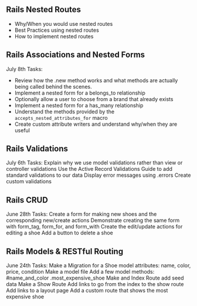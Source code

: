 ## Rails Nested Routes
- Why/When you would use nested routes 
- Best Practices using nested routes 
- How to implement nested routes 


## Rails Associations and Nested Forms

July 8th Tasks:
- Review how the .new method works and what methods are actually being called behind the scenes. 
- Implement a nested form for a belongs_to relationship
- Optionally allow a user to choose from a brand that already exists
- Implement a nested form for a has_many relationship
- Understand the methods provided by the `accepts_nested_attributes_for` macro
- Create custom attribute writers and understand why/when they are useful

## Rails Validations 

July 6th Tasks:
Explain why we use model validations rather than view or controller validations
Use the Active Record Validations Guide to add standard validations to our data
Display error messages using .errors
Create custom validations


## Rails CRUD
June 28th Tasks:
Create a form for making new shoes and the corresponding new/create actions
Demonstrate creating the same form with form_tag, form_for, and form_with
Create the edit/update actions for editing a shoe
Add a button to delete a shoe

## Rails Models & RESTful Routing
June 24th Tasks:
Make a Migration for a Shoe model
attributes: name, color, price, condition
Make a model file
Add a few model methods:
#name_and_color
.most_expensive_shoe
Make and Index Route
add seed data
Make a Show Route
Add links to go from the index to the show route
Add links to a layout page
Add a custom route that shows the most expensive shoe
